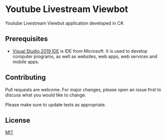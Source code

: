 # Youtube Livestream Viewbot

Youtube Livestream Viewbot application developed in C#.

## Prerequisites

* [Visual Studio 2019 IDE](https://visualstudio.microsoft.com/vs/) is IDE from Microsoft. It is used to develop computer programs, as well as websites, web apps, web services and mobile apps.

## Contributing
Pull requests are welcome. For major changes, please open an issue first to discuss what you would like to change.

Please make sure to update tests as appropriate.

## License
[MIT](https://choosealicense.com/licenses/mit/)
